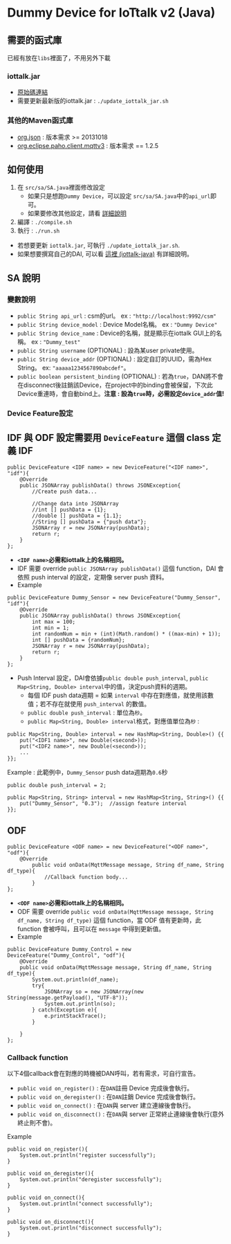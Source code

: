 # Dummy Device for IoTtalk v2 (Java)

## 需要的函式庫
已經有放在`libs`裡面了，不用另外下載
### iottalk.jar
* [原始碼連結](https://github.com/IoTtalk/iottalk-java)
* 需要更新最新版的iottalk.jar : `./update_iottalk_jar.sh`

### 其他的Maven函式庫
* [org.json](https://mvnrepository.com/artifact/org.json/json) : 版本需求 >= 20131018
* [org.eclipse.paho.client.mqttv3](https://mvnrepository.com/artifact/org.eclipse.paho/org.eclipse.paho.client.mqttv3/1.2.5) : 版本需求 == 1.2.5

## 如何使用
1. 在 `src/sa/SA.java`裡面修改設定
    * 如果只是想跑`Dummy Device`，可以設定 `src/sa/SA.java`中的`api_url`即可。
    * 如果要修改其他設定，請看 [詳細說明](#SA-說明)
2. 編譯 : `./compile.sh`
3. 執行 : `./run.sh`
* 若想要更新 `iottalk.jar`, 可執行 `./update_iottalk_jar.sh`.
* 如果想要撰寫自己的DAI, 可以看 [這裡 (iottalk-java)](https://github.com/IoTtalk/iottalk-java) 有詳細說明。

## SA 說明
### 變數說明
* `public String api_url` : csm的url。 ex : `"http://localhost:9992/csm"`
* `public String device_model` : Device Model名稱。 ex : `"Dummy Device"`
* `public String device_name` : Device的名稱，就是顯示在iottalk GUI上的名稱。 ex : `"Dummy_test"`
* `public String username` (OPTIONAL) : 設為某user private使用。
* `public String device_addr` (OPTIONAL) : 設定自訂的UUID，需為Hex String。 ex: `"aaaaa1234567890abcdef"`。
* `public boolean persistent_binding` (OPTIONAL) : 若為`true`，DAN將不會在disconnect後註銷該Device，在project中的binding會被保留，下次此Device重連時，會自動bind上。**注意 : 設為`true`時，必需設定`device_addr`值!**

### Device Feature設定
IDF 與 ODF 設定需要用 `DeviceFeature` 這個 class 定義
IDF
---

```java=
public DeviceFeature <IDF name> = new DeviceFeature("<IDF name>", "idf"){
    @Override
    public JSONArray publishData() throws JSONException{
        //Create push data...
        
        //Change data into JSONArray
        //int [] pushData = {1};
        //double [] pushData = {1.1};
        //String [] pushData = {"push data"};
        JSONArray r = new JSONArray(pushData);
        return r;
    }
};
```
* **`<IDF name>`必需和iottalk上的名稱相同。**
* IDF 需要 override `public JSONArray publishData()` 這個 function，DAI 會依照 push interval 的設定，定期像 server push 資料。
* Example
```java=
public DeviceFeature Dummy_Sensor = new DeviceFeature("Dummy_Sensor", "idf"){
    @Override
    public JSONArray publishData() throws JSONException{
        int max = 100;
        int min = 1;
        int randomNum = min + (int)(Math.random() * ((max-min) + 1));
        int [] pushData = {randomNum};
        JSONArray r = new JSONArray(pushData);
        return r;
    }
};
```

* Push Interval 設定，DAI會依據`public double push_interval`, `public Map<String, Double> interval`中的值，決定push資料的週期。
    * 每個 IDF push data週期 = 如果 `interval` 中存在對應值，就使用該數值；若不存在就使用 `push_interval` 的數值。
    * `public double push_interval` : 單位為`秒`。
    * `public Map<String, Double> interval`格式，對應值單位為`秒` : 
```java=
public Map<String, Double> interval = new HashMap<String, Double>() {{
    put("<IDF1 name>", new Double(<second>));
    put("<IDF2 name>", new Double(<second>));
    ...
}};
```
Example : 
此範例中，`Dummy_Sensor` push data週期為`0.6`秒
```java=
public double push_interval = 2;

public Map<String, String> interval = new HashMap<String, String>() {{
    put("Dummy_Sensor", "0.3");  //assign feature interval
}};
```

ODF
---

```java=
public DeviceFeature <ODF name> = new DeviceFeature("<ODF name>", "odf"){
    @Override
        public void onData(MqttMessage message, String df_name, String df_type){
            //Callback function body...
        }
};
```
* **`<ODF name>`必需和iottalk上的名稱相同。**
* ODF 需要 override `public void onData(MqttMessage message, String df_name, String df_type)` 這個 function，當 ODF 值有更新時，此 function 會被呼叫，且可以在 `message` 中得到更新值。
* Example
```java=
public DeviceFeature Dummy_Control = new DeviceFeature("Dummy_Control", "odf"){
    @Override
    public void onData(MqttMessage message, String df_name, String df_type){
        System.out.println(df_name);
        try{
            JSONArray so = new JSONArray(new String(message.getPayload(), "UTF-8"));
            System.out.println(so);
        } catch(Exception e){
            e.printStackTrace();
        }

    }
};
```

### Callback function
以下4個callback會在對應的時機被DAN呼叫，若有需求，可自行宣告。
* `public void on_register()` : 在`DAN`註冊 Device 完成後會執行。
* `public void on_deregister()` : 在`DAN`註銷 Device 完成後會執行。
* `public void on_connect()` : 在`DAN`與 server 建立連線後會執行。
* `public void on_disconnect()` : 在`DAN`與 server 正常終止連線後會執行(意外終止則不會)。

Example
```java=
public void on_register(){
    System.out.println("register successfully");
}

public void on_deregister(){
    System.out.println("deregister successfully");
}

public void on_connect(){
    System.out.println("connect successfully");
}

public void on_disconnect(){
    System.out.println("disconnect successfully");
}
```
